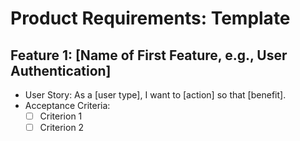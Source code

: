 # Product Requirements: Template
## Feature 1: [Name of First Feature, e.g., User Authentication]
* User Story: As a [user type], I want to [action] so that [benefit].
* Acceptance Criteria:
    * [ ] Criterion 1
    * [ ] Criterion 2
